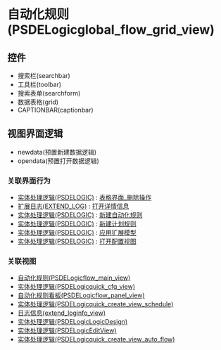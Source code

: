 # 自动化规则(PSDELogicglobal_flow_grid_view)  <!-- {docsify-ignore-all} -->




<el-skeleton style="width:60%">
	<template #template>
		<div style="padding-bottom: 5px;">
			<div style="height:40px;display: flex;align-items: center;justify-content: space-between;">
				<el-tooltip content="页面标题">
					<el-skeleton-item variant="text" style="height:40px;"></el-skeleton-item>
				</el-tooltip>
				<el-tooltip content="搜索栏">
				    <el-skeleton-item variant="text" style="margin-left: 10px;height:40px;width:300px;"></el-skeleton-item>
				</el-tooltip>
				<el-skeleton style="width:250px;">
					<template #template>
						<el-tooltip content="工具栏">
							<div style="display: flex;align-items: center;justify-content:end">
								<el-skeleton-item variant="text" style="margin-left: 10px;height:40px;width:80px"></el-skeleton-item>
								<el-skeleton-item variant="text" style="margin-left: 10px;height:40px;width:80px"></el-skeleton-item>
								<el-skeleton-item variant="text" style="margin-left: 10px;height:40px;width:80px"></el-skeleton-item>
							</div>
						</el-tooltip>
					</template>
				</el-skeleton>
			</div>
		</div>
		<el-tooltip content="数据表格">
			<el-skeleton-item variant="p" style="height:300px"></el-skeleton-item>
		</el-tooltip>
	</template>
</el-skeleton>


## 控件
  * 搜索栏(searchbar)
  * 工具栏(toolbar)
  * 搜索表单(searchform)
  * 数据表格(grid)
  * CAPTIONBAR(captionbar)

## 视图界面逻辑
  * newdata(预置新建数据逻辑)
  * opendata(预置打开数据逻辑)


### 关联界面行为
  * [实体处理逻辑(PSDELOGIC)](module/extension/PSDELogic) : [表格界面_删除操作](module/extension/PSDELogic#界面行为)
  * [扩展日志(EXTEND_LOG)](module/Base/Extend_log) : [打开详情信息](module/Base/Extend_log#界面行为)
  * [实体处理逻辑(PSDELOGIC)](module/extension/PSDELogic) : [新建自动化规则](module/extension/PSDELogic#界面行为)
  * [实体处理逻辑(PSDELOGIC)](module/extension/PSDELogic) : [新建计划规则](module/extension/PSDELogic#界面行为)
  * [实体处理逻辑(PSDELOGIC)](module/extension/PSDELogic) : [应用扩展模型](module/extension/PSDELogic#界面行为)
  * [实体处理逻辑(PSDELOGIC)](module/extension/PSDELogic) : [打开配置视图](module/extension/PSDELogic#界面行为)

### 关联视图
  * [自动化规则(PSDELogicflow_main_view)](app/view/PSDELogicflow_main_view)
  * [实体处理逻辑(PSDELogicquick_cfg_view)](app/view/PSDELogicquick_cfg_view)
  * [自动化规则看板(PSDELogicflow_panel_view)](app/view/PSDELogicflow_panel_view)
  * [实体处理逻辑(PSDELogicquick_create_view_schedule)](app/view/PSDELogicquick_create_view_schedule)
  * [日志信息(extend_loginfo_view)](app/view/extend_loginfo_view)
  * [实体处理逻辑(PSDELogicLogicDesign)](app/view/PSDELogicLogicDesign)
  * [实体处理逻辑(PSDELogicEditView)](app/view/PSDELogicEditView)
  * [实体处理逻辑(PSDELogicquick_create_view_auto_flow)](app/view/PSDELogicquick_create_view_auto_flow)

<script>
 const { createApp } = Vue
  createApp({
    data() {
      return {
        message: '!'
      }
    }
  }).use(ElementPlus).mount('#app')
</script>